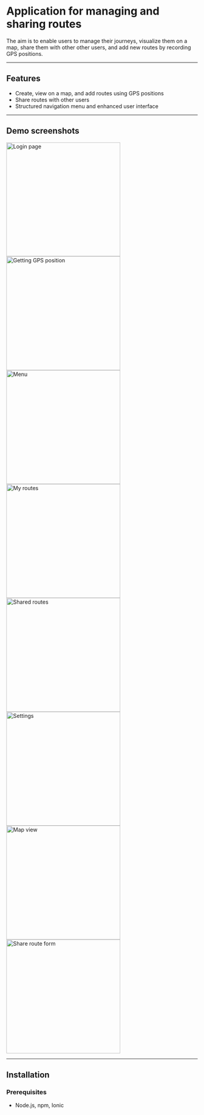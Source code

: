 # Application for managing and sharing routes

The aim is to enable users to manage their journeys, visualize them on a map, share them with other other users, and add new routes by recording GPS positions.

---

## Features

- Create, view on a map, and add routes using GPS positions
- Share routes with other users
- Structured navigation menu and enhanced user interface

---

## Demo screenshots

<p><img src="https://drive.usercontent.google.com/download?id=1lrwZiu9V2yChAjfq6LfHuAU8L3RHycDN" alt="Login page" width="300"/>
<img src="https://drive.usercontent.google.com/download?id=1m1yAENHwD22OoYsefMhFtYdzGKZ0VABV" alt="Getting GPS position" width="300"/>
<img src="https://drive.usercontent.google.com/download?id=1lfspmaUlfr5Ho4f8jYEUwLbJdN6KqRoL" alt="Menu" width="300"/>
<img src="https://drive.usercontent.google.com/download?id=1ldJQJahSQxVfQM0eMDGeVMkj6iw_tTRE" alt="My routes" width="300"/>
<img src="https://drive.usercontent.google.com/download?id=1liEEUqMDnvTiHpw9w4PMozlziKiH1Bn8" alt="Shared routes" width="300"/>
<img src="https://drive.usercontent.google.com/download?id=1lqA7BP11-L5H00GO7SPLYs8GN8t92f2F" alt="Settings" width="300"/>
<img src="https://drive.usercontent.google.com/download?id=1liEEUqMDnvTiHpw9w4PMozlziKiH1Bn8" alt="Map view" width="300"/>
<img src="https://drive.usercontent.google.com/download?id=1lpW6Ti2SlC2PChUI3op8Wo6MrxVBOB70" alt="Share route form" width="300"/></p>


---

## Installation

### Prerequisites

- Node.js, npm, Ionic

